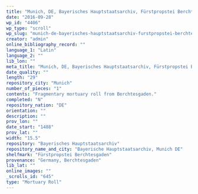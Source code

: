 ```yaml
---
title: "Munich, DE, Bayerisches Hauptstaatsarchiv, Fürstpropstei Berchtesgaden"
date: "2016-09-28"
wp_id: "4406"
wp_type: "scroll"
wp_slug: "munich-de-bayerisches-hauptstaatsarchiv-furstpropstei-berchtesgaden"
creator: "admin"
online_bibliography_record: ""
language_1: "Latin"
language_2: ""
lib_lon: ""
meta_title: "Munich, DE, Bayerisches Hauptstaatsarchiv, Fürstpropstei Berchtesgaden"
date_quality: ""
length: "29"
repository_city: "Munich"
number_of_pieces: "1"
contents: "Fragmentary mortuary roll from Berchtesgaden."
completed: "N"
repository_nation: "DE"
orientation: ""
description: ""
prov_lon: ""
date_start: "1488"
prov_lat: ""
width: "15.5"
repository: "Bayerisches Hauptstaatsarchiv"
repository_name_and_city: "Bayerische Hauptstaatsarchiv, Munich DE"
shelfmark: "Fürstpropstei Berchtesgaden"
provenance: "Germany, Berchtesgaden"
lib_lat: ""
online_images: ""
_scrolls_id: "645"
type: "Mortuary Roll"
---
```



